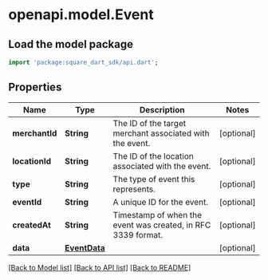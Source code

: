 # openapi.model.Event

## Load the model package
```dart
import 'package:square_dart_sdk/api.dart';
```

## Properties
Name | Type | Description | Notes
------------ | ------------- | ------------- | -------------
**merchantId** | **String** | The ID of the target merchant associated with the event. | [optional] 
**locationId** | **String** | The ID of the location associated with the event. | [optional] 
**type** | **String** | The type of event this represents. | [optional] 
**eventId** | **String** | A unique ID for the event. | [optional] 
**createdAt** | **String** | Timestamp of when the event was created, in RFC 3339 format. | [optional] 
**data** | [**EventData**](EventData.md) |  | [optional] 

[[Back to Model list]](../README.md#documentation-for-models) [[Back to API list]](../README.md#documentation-for-api-endpoints) [[Back to README]](../README.md)


